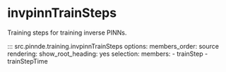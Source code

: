 # invpinnTrainSteps

Training steps for training inverse PINNs.

::: src.pinnde.training.invpinnTrainSteps
    options:
        members_order: source
    rendering:
      show_root_heading: yes
    selection:
      members:
        - trainStep
        - trainStepTime